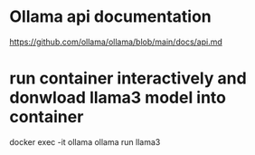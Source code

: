 # Ollama api documentation
https://github.com/ollama/ollama/blob/main/docs/api.md

# run container interactively and donwload llama3 model into container
docker exec -it ollama ollama run llama3